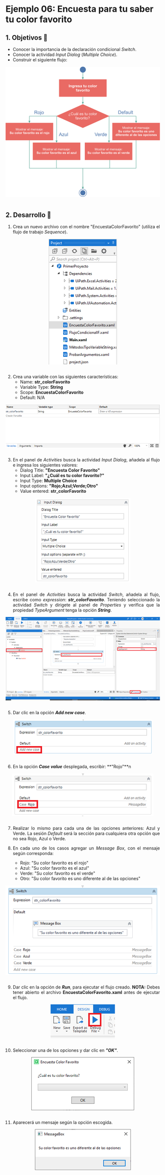 # Ejemplo 06: Encuesta para tu saber tu color favorito

<div style="text-align: justify;">

## 1. Objetivos :dart:

- Conocer la importancia de la declaración condicional *Switch*.
- Conocer la actividad *Input Dialog* (*Multiple Choice*).
- Construir el siguiente flujo:

<div align="center">

<img src="assets/image0.png" align="center">

</div>

<br>

## 2. Desarrollo :hammer:

1. Crea un nuevo archivo con el nombre "EncuestaColorFavorito" (utiliza el flujo de trabajo *Sequence*).

<div align="center">

<img src="assets/image01.png" align="center">

</div>

<br>

2. Crea una variable con las siguientes características:
    - Name: **str_colorFavorito**
    - Variable Type: **String**
    - Scope: **EncuestaColorFavorito**
    - Default: N/A

<div align="center">

<img src="assets/image02.png" align="center">

</div>

<br>

3. En el panel de *Activities* busca la actividad *Input Dialog*, añadela al flujo e ingresa los siguientes valores:
    - Dialog Title: **"Encuesta Color Favorito"**
    - Input Label: **"¿Cuál es tu color favorito?"**
    - Input Type: **Multiple Choice**
    - Input options: **"Rojo;Azul;Verde;Otro"**
    - Value entered: **str_colorFavorito**

<div align="center">

<img src="assets/image03.png" align="center">

</div>

<br>

4. En el panel de *Activities* busca la actividad *Switch*, añadela al flujo, escribe como *expression*: ***str_colorFavorito***. Teniendo seleccionado la actividad *Switch* y dirigete al panel de *Properties* y verifica que la propiedad *TypeArgument* tenga la opción ***String***. 

<div align="center">

<img src="assets/image04.png" align="center">

</div>

<br>

5. Dar clic en la opción ***Add new case***.

<div align="center">

<img src="assets/image05.png" align="center">

</div>

<br>

6. En la opción ***Case value*** desplegada, escribir: **"Rojo"**n  

<div align="center">

<img src="assets/image06.png" align="center">

</div>

<br>

7. Realizar lo mismo para cada una de las opciones anteriores: Azul y Verde. La sesión *Default* será la sección para cualquiera otra opción que no sea Rojo, Azul o Verde.

8. En cada uno de los casos agregar un *Message Box*, con el mensaje según corresponda:
    - Rojo:  "Su color favorito es el rojo"
    - Azul: "Su color favorito es el azul"
    - Verde: "Su color favorito es el verde"
    - Otro: "Su color favorito es uno diferente al de las opciones"

<div align="center">

<img src="assets/image08.png" align="center">

</div>

<br>

9. Dar clic en la opción de ***Run***, para ejecutar el flujo creado. **NOTA:** Debes tener abierto el archivo **EncuestaColorFavorito.xaml** antes de ejecutar el flujo.

<div align="center">

<img src="assets/image09.png" align="center">

</div>

<br>

10. Seleccionar una de los opciones y dar clic en ***"OK"***.

<div align="center">

<img src="assets/image10.png" align="center">

</div>

<br>

11. Aparecerá un mensaje según la opción escogida.

<div align="center">

<img src="assets/image11.png" align="center">

</div>

<br>

</div>